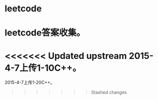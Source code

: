 # leetcode
leetcode答案收集。
=======
<<<<<<< Updated upstream
2015-4-7上传1-10C++。
=======
2015-4-7上传1-20C++。
>>>>>>> Stashed changes
